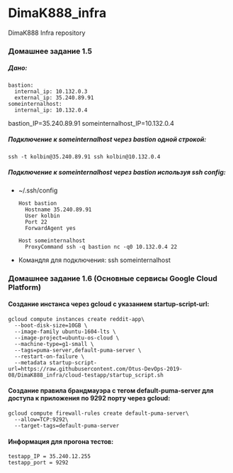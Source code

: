 # DimaK888_infra
DimaK888 Infra repository

### Домашнее задание 1.5
##### Дано:
```
bastion:
  internal_ip: 10.132.0.3
  external_ip: 35.240.89.91
someinternalhost:
  internal_ip: 10.132.0.4
```

bastion_IP=35.240.89.91
someinternalhost_IP=10.132.0.4

##### Подключение к someinternalhost через bastion одной строкой:
```
ssh -t kolbin@35.240.89.91 ssh kolbin@10.132.0.4
```
##### Подключение к someinternalhost через bastion используя ssh config:
- ~/.ssh/config
  ```
  Host bastion
    Hostname 35.240.89.91
    User kolbin
    Port 22
    ForwardAgent yes

  Host someinternalhost
    ProxyCommand ssh -q bastion nc -q0 10.132.0.4 22
  ```
- Командля для подключения: ssh someinternalhost

### Домашнее задание 1.6 (Основные сервисы Google Cloud Platform)
#### Создание инстанса через gcloud с указанием startup-script-url:
```
gcloud compute instances create reddit-app\
  --boot-disk-size=10GB \
  --image-family ubuntu-1604-lts \
  --image-project=ubuntu-os-cloud \
  --machine-type=g1-small \
  --tags=puma-server,default-puma-server \
  --restart-on-failure \
  --metadata startup-script-url=https://raw.githubusercontent.com/Otus-DevOps-2019-08/DimaK888_infra/cloud-testapp/startup_script.sh
```
#### Создание правила брандмауэра с тегом default-puma-server для доступа к приложения по 9292 порту через gcloud:
```
gcloud compute firewall-rules create default-puma-server\
  --allow=TCP:9292\
  --target-tags=default-puma-server
```
#### Информация для прогона тестов:
```
testapp_IP = 35.240.12.255
testapp_port = 9292
```

